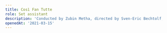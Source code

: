 ```yaml
---
title: Così Fan Tutte
role: Set assistant
description: 'Conducted by Zubin Metha, directed by Sven-Eric Bechtolf, set design by Julian Crouch. Produced by Maggio Musicale Fiorentino, Florence.'
openedAt: '2021-03-15'
---
```


